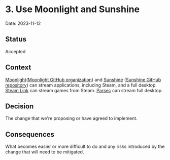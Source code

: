 # 3. Use Moonlight and Sunshine

Date: 2023-11-12

## Status

Accepted

## Context

[Moonlight](https://moonlight-stream.org/)([Moonlight GitHub organization](https://github.com/moonlight-stream)) and [Sunshine](https://app.lizardbyte.dev/Sunshine/?lng=en) ([Sunshine GitHub repository](https://github.com/LizardByte/Sunshine)) can stream applications, including Steam, and a full desktop.
[Steam Link](https://en.wikipedia.org/wiki/Steam_Link) can stream games from Steam.
[Parsec](https://parsec.app/) can stream full desktop.

## Decision

The change that we're proposing or have agreed to implement.

## Consequences

What becomes easier or more difficult to do and any risks introduced by the change that will need to be mitigated.
